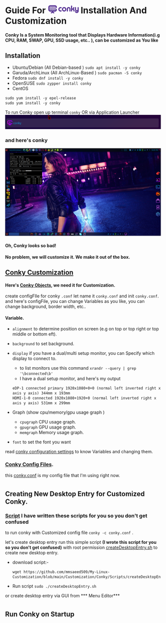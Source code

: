 # Guide For <a href="https://github.com/brndnmtthws/conky"><img width=100 hight=100 src="Images/conky-logotype-horizontal-violet.png"></a> Installation And  Customization

#### Conky Is a System Monitoring tool that Displays Hardware Information(i.g CPU, RAM, SWAP, GPU, SSD usage, etc.. ), can be customized as You like

## Installation

- Ubuntu/Debian (All Debian-based ) `sudo apt install -y conky`
- Garuda/ArchLinux (All ArchLinux-Based ) `sudo pacman -S conky`
- Fedora `sudo dnf install -y conky`
- OpenSUSE `sudo zypper install conky`
- CentOS
```
sudo yum install -y epel-release
sudo yum install -y conky
```
To run Conky open up terminal `conky` OR via Application Launcher ![](Images/conky.png)

### and here's conky 

![](Images/Conky_pure.png)

#### Oh, Conky looks so bad!
#### No problem, we will customize it. We make it out of the box.

## [Conky Customization](https://wiki.archlinux.org/title/conky)
#### Here's [Conky Objects](http://conky.sourceforge.net/variables.html), we need it for Customization.
create configFIle for conky `.conf` let name it `conky.conf` and init `conky.conf`.
and here's configFile, you can change Variables as you like, you can change background, border width, etc..

#### Variable.
- `alignment` to determine position on screen (e.g on top or top right or top middle or bottom  eft).
- `background` to set background.
- `display` if you have a dual/multi setup monitor, you can Specify which display to connect to.
    - to list monitors use this command `xrandr --query | grep '\bconnected\b'`
    - I have a dual setup monitor, and here's my output
     ```
     eDP-1 connected primary 1920x1080+0+0 (normal left inverted right x axis y axis) 344mm x 193mm
     HDMI-1-0 connected 1920x1080+1920+0 (normal left inverted right x axis y axis) 531mm x 299mm
     ```
     
- Graph (show cpu/memory/gpu usage graph )
  - `cpugraph` CPU usage graph.
  - `gpugraph` GPU usage graph.
  - `memgraph` Memory usage graph.

- `font` to set the font you want

read [conky configuration settings](http://conky.sourceforge.net/config_settings.html) to know Variables and changing them.

### [Conky Config Files](conkyConfigFiles/).
this [conky.conf](conkyConfigFiles/conky.conf) is my config file that I'm using right now.
#
## Creating New Desktop Entry for Customized Conky.
### [Script](Scripts/) I have written these scripts for you so you don't get confused
to run conky with Customized config file `conky -c conky.conf` .

let's create desktop entry run this simple script **(I wrote this script for you so you don't get confused)** with root permission [createDesktopEntry.sh](https://github.com/mmsaeed509/My-Linux-Customization/blob/main/Customization/Conky/Scripts/createDesktopEntry.sh) to create new desktop entry.
- download script:-
    ```
    wget https://github.com/mmsaeed509/My-Linux-Customization/blob/main/Customization/Conky/Scripts/createDesktopEntry.sh
    ```
- Run script `sudo ./createDesktopEntry.sh`

or create desktop entry via GUI from *** Menu Editor***

#
 ## Run Conky on Startup






